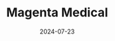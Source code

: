 ---  
layout: startup_page  
title: "Magenta Medical"  
id: "magentamed.com"  
permalink: "/magentamedicalmagentamed.com07232024/"  
website: "https://magentamed.com/"  
funding_round: ""  
funding_amount: "$105M"  
investors: "Novo Holdings, Viking Global Investors, RA Capital Management, OrbiMed, New Enterprise Associates (NEA), JVC Investment Partners, ALIVE - Israel HealthTech Fund"  
about: "Magenta Medical develops Elevate, the world's smallest heart pump, a minimally-invasive percutaneous Left Ventricular Assist Device (pLVAD). The device aims to provide cardiac support during acute dysfunction, bridging patients to recovery with a single device and a minimally invasive procedure. This addresses the unmet need for full cardiac support with a single, easily-placed device."  
markets: "MedTech, Cardiovascular Devices, Medical Devices"  
hq: "Kadima, Israel"  
founded_year: "2012"  
linkedin: "https://www.linkedin.com/company/magenta-medical/"  
twitter: "https://x.com/magentamed"  
instagram: ""  
facebook: ""  
crunchbase: "https://www.crunchbase.com/organization/magenta-medical"  
pitchbook: "https://pitchbook.com/profiles/company/55706-59"  

date_display: "23-Jul-2024"  
date: "2024-07-23"

# SEO Optimization  
meta_title: "Magenta Medical -  Funding ($105M)"  
meta_description: "Magenta Medical, Magenta Medical develops Elevate, the world's smallest heart pump, a minimally-invasive percutaneous Left Ventricular Assist Device (pLVAD). The devic..."  
meta_keywords: "Magenta Medical, MedTech, Cardiovascular Devices, Medical Devices,  funding"  
canonical_url: "https://startup.projectstartups.com/magentamedicalmagentamed.com07232024/"  
---